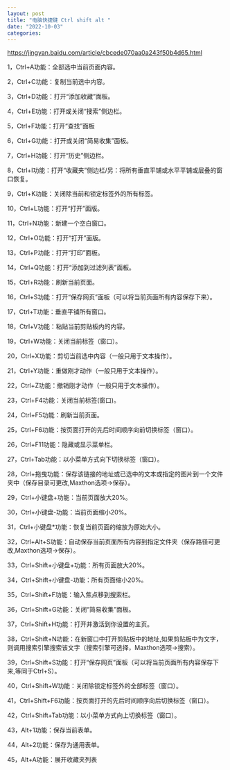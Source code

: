 ```yaml
---
layout: post
title: "电脑快捷键 Ctrl shift alt "
date: "2022-10-03"
categories: 
---
```

<p><a href="https://jingyan.baidu.com/article/cbcede070aa0a243f50b4d65.html">https://jingyan.baidu.com/article/cbcede070aa0a243f50b4d65.html</a></p>
<p>1，Ctrl+A功能：全部选中当前页面内容。</p>
<p>2，Ctrl+C功能：复制当前选中内容。</p>
<p>3，Ctrl+D功能：打开&ldquo;添加收藏&rdquo;面板。</p>
<p>4，Ctrl+E功能：打开或关闭&ldquo;搜索&rdquo;侧边栏。</p>
<p>5，Ctrl+F功能：打开&ldquo;查找&rdquo;面板</p>
<p>6，Ctrl+G功能：打开或关闭&ldquo;简易收集&rdquo;面板。</p>
<p>7，Ctrl+H功能：打开&ldquo;历史&rdquo;侧边栏。</p>
<p>8，Ctrl+I功能：打开&ldquo;收藏夹&rdquo;侧边栏/另：将所有垂直平铺或水平平铺或层叠的窗口恢复。</p>
<p>9，Ctrl+K功能：关闭除当前和锁定标签外的所有标签。</p>
<p>10，Ctrl+L功能：打开&ldquo;打开&rdquo;面版。</p>
<p>11，Ctrl+N功能：新建一个空白窗口。</p>
<p>12，Ctrl+O功能：打开&ldquo;打开&rdquo;面版。</p>
<p>13，Ctrl+P功能：打开&ldquo;打印&rdquo;面板。</p>
<p>14，Ctrl+Q功能：打开&ldquo;添加到过滤列表&rdquo;面板。</p>
<p>15，Ctrl+R功能：刷新当前页面。</p>
<p>16，Ctrl+S功能：打开&ldquo;保存网页&rdquo;面板（可以将当前页面所有内容保存下来）。</p>
<p>17，Ctrl+T功能：垂直平铺所有窗口。</p>
<p>18，Ctrl+V功能：粘贴当前剪贴板内的内容。</p>
<p>19，Ctrl+W功能：关闭当前标签（窗口）。</p>
<p>20，Ctrl+X功能：剪切当前选中内容（一般只用于文本操作）。</p>
<p>21，Ctrl+Y功能：重做刚才动作（一般只用于文本操作）。</p>
<p>22，Ctrl+Z功能：撤销刚才动作（一般只用于文本操作）。</p>
<p>23，Ctrl+F4功能：关闭当前标签(窗口)。</p>
<p>24，Ctrl+F5功能：刷新当前页面。</p>
<p>25，Ctrl+F6功能：按页面打开的先后时间顺序向前切换标签（窗口）。</p>
<p>26，Ctrl+F11功能：隐藏或显示菜单栏。</p>
<p>27，Ctrl+Tab功能：以小菜单方式向下切换标签（窗口）。</p>
<p>28，Ctrl+拖曳功能：保存该链接的地址或已选中的文本或指定的图片到一个文件夹中（保存目录可更改,Maxthon选项&rarr;保存）。</p>
<p>29，Ctrl+小键盘+功能：当前页面放大20%。</p>
<p>30，Ctrl+小键盘-功能：当前页面缩小20%。</p>
<p>31，Ctrl+小键盘*功能：恢复当前页面的缩放为原始大小。</p>
<p>32，Ctrl+Alt+S功能：自动保存当前页面所有内容到指定文件夹（保存路径可更改,Maxthon选项&rarr;保存）。</p>
<p>33，Ctrl+Shift+小键盘+功能：所有页面放大20%。</p>
<p>34，Ctrl+Shift+小键盘-功能：所有页面缩小20%。</p>
<p>35，Ctrl+Shift+F功能：输入焦点移到搜索栏。</p>
<p>36，Ctrl+Shift+G功能：关闭&ldquo;简易收集&rdquo;面板。</p>
<p>37，Ctrl+Shift+H功能：打开并激活到你设置的主页。</p>
<p>38，Ctrl+Shift+N功能：在新窗口中打开剪贴板中的地址,如果剪贴板中为文字，则调用搜索引擎搜索该文字（搜索引擎可选择，Maxthon选项&rarr;搜索）。</p>
<p>39，Ctrl+Shift+S功能：打开&ldquo;保存网页&rdquo;面板（可以将当前页面所有内容保存下来,等同于Ctrl+S）。</p>
<p>40，Ctrl+Shift+W功能：关闭除锁定标签外的全部标签（窗口）。</p>
<p>41，Ctrl+Shift+F6功能：按页面打开的先后时间顺序向后切换标签（窗口）。</p>
<p>42，Ctrl+Shift+Tab功能：以小菜单方式向上切换标签（窗口）。</p>
<p>43，Alt+1功能：保存当前表单。</p>
<p>44，Alt+2功能：保存为通用表单。</p>
<p>45，Alt+A功能：展开收藏夹列表</p>
